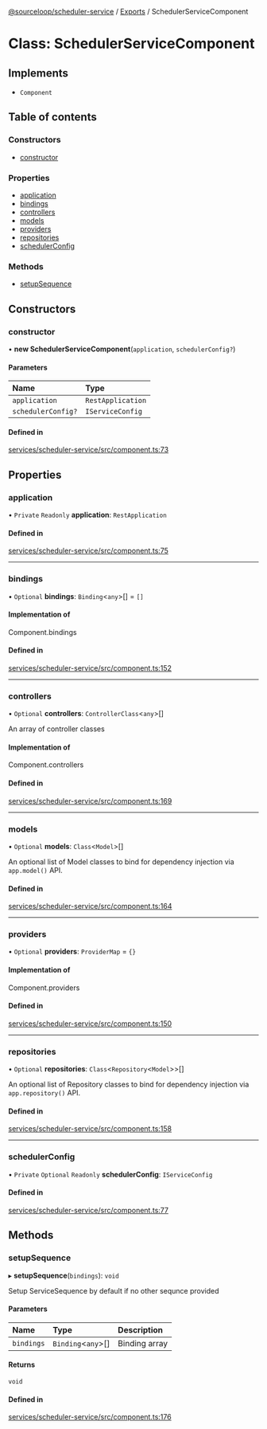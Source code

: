 [@sourceloop/scheduler-service](../README.md) / [Exports](../modules.md) / SchedulerServiceComponent

# Class: SchedulerServiceComponent

## Implements

- `Component`

## Table of contents

### Constructors

- [constructor](SchedulerServiceComponent.md#constructor)

### Properties

- [application](SchedulerServiceComponent.md#application)
- [bindings](SchedulerServiceComponent.md#bindings)
- [controllers](SchedulerServiceComponent.md#controllers)
- [models](SchedulerServiceComponent.md#models)
- [providers](SchedulerServiceComponent.md#providers)
- [repositories](SchedulerServiceComponent.md#repositories)
- [schedulerConfig](SchedulerServiceComponent.md#schedulerconfig)

### Methods

- [setupSequence](SchedulerServiceComponent.md#setupsequence)

## Constructors

### constructor

• **new SchedulerServiceComponent**(`application`, `schedulerConfig?`)

#### Parameters

| Name | Type |
| :------ | :------ |
| `application` | `RestApplication` |
| `schedulerConfig?` | `IServiceConfig` |

#### Defined in

[services/scheduler-service/src/component.ts:73](https://github.com/sourcefuse/loopback4-microservice-catalog/blob/6c16af104/services/scheduler-service/src/component.ts#L73)

## Properties

### application

• `Private` `Readonly` **application**: `RestApplication`

#### Defined in

[services/scheduler-service/src/component.ts:75](https://github.com/sourcefuse/loopback4-microservice-catalog/blob/6c16af104/services/scheduler-service/src/component.ts#L75)

___

### bindings

• `Optional` **bindings**: `Binding`<`any`\>[] = `[]`

#### Implementation of

Component.bindings

#### Defined in

[services/scheduler-service/src/component.ts:152](https://github.com/sourcefuse/loopback4-microservice-catalog/blob/6c16af104/services/scheduler-service/src/component.ts#L152)

___

### controllers

• `Optional` **controllers**: `ControllerClass`<`any`\>[]

An array of controller classes

#### Implementation of

Component.controllers

#### Defined in

[services/scheduler-service/src/component.ts:169](https://github.com/sourcefuse/loopback4-microservice-catalog/blob/6c16af104/services/scheduler-service/src/component.ts#L169)

___

### models

• `Optional` **models**: `Class`<`Model`\>[]

An optional list of Model classes to bind for dependency injection
via `app.model()` API.

#### Defined in

[services/scheduler-service/src/component.ts:164](https://github.com/sourcefuse/loopback4-microservice-catalog/blob/6c16af104/services/scheduler-service/src/component.ts#L164)

___

### providers

• `Optional` **providers**: `ProviderMap` = `{}`

#### Implementation of

Component.providers

#### Defined in

[services/scheduler-service/src/component.ts:150](https://github.com/sourcefuse/loopback4-microservice-catalog/blob/6c16af104/services/scheduler-service/src/component.ts#L150)

___

### repositories

• `Optional` **repositories**: `Class`<`Repository`<`Model`\>\>[]

An optional list of Repository classes to bind for dependency injection
via `app.repository()` API.

#### Defined in

[services/scheduler-service/src/component.ts:158](https://github.com/sourcefuse/loopback4-microservice-catalog/blob/6c16af104/services/scheduler-service/src/component.ts#L158)

___

### schedulerConfig

• `Private` `Optional` `Readonly` **schedulerConfig**: `IServiceConfig`

#### Defined in

[services/scheduler-service/src/component.ts:77](https://github.com/sourcefuse/loopback4-microservice-catalog/blob/6c16af104/services/scheduler-service/src/component.ts#L77)

## Methods

### setupSequence

▸ **setupSequence**(`bindings`): `void`

Setup ServiceSequence by default if no other sequnce provided

#### Parameters

| Name | Type | Description |
| :------ | :------ | :------ |
| `bindings` | `Binding`<`any`\>[] | Binding array |

#### Returns

`void`

#### Defined in

[services/scheduler-service/src/component.ts:176](https://github.com/sourcefuse/loopback4-microservice-catalog/blob/6c16af104/services/scheduler-service/src/component.ts#L176)
